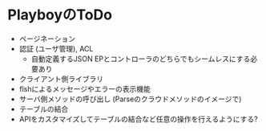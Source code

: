 # PlayboyのToDo

- ページネーション
- 認証 (ユーザ管理), ACL
	- 自動定義するJSON EPとコントローラのどちらでもシームレスにする必要あり
- クライアント側ライブラリ
- flshによるメッセージやエラーの表示機能
- サーバ側メソッドの呼び出し (Parseのクラウドメソッドのイメージで)
- テーブルの結合
- APIをカスタマイズしてテーブルの結合など任意の操作を行えるようにする?
